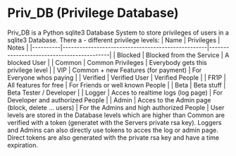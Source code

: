 # Priv_DB (Privilege Database)
Priv_DB is a Python sqlite3 Database System to store privileges of users in a sqlite3 Database.
There a - different privilege levels:
|     Name |                                        Privileges |                                     Notes |
|----------|---------------------------------------------------|-------------------------------------------|
|  Blocked |                          Blocked from the Service |                            A blocked User |
|   Common |                                 Common Privileges |       Everybody gets this privilege level |
|      VIP |               Common + new Features (for payment) |                  For Everyone whos paying |
| Verified |                                     Verified User |                           Verified People |
|     FR1P |                             All features for free |          For Friends or well known People |
|     Beta |                                        Beta stuff |                   Beta Tester / Developer |
|   Logger |                 Acces to realtime logs (log page) |       For Developer and authorized People |
|    Admin | Acces to the Admin page (block, delete ... users) | For the Admins and high authorized People |
User levels are stored in the Database levels which are higher than Common are verified with a token (generatet with the Servers private rsa key).
Loggers and Admins can also directly use tokens to acces the log or admin page. 
Direct tokens are also generated with the private rsa key and have a time expiration.
